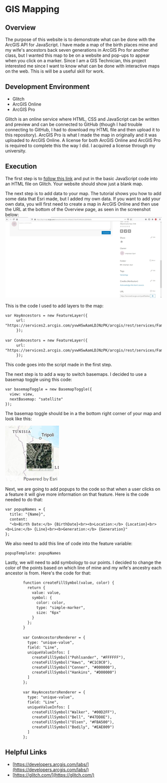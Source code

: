 # GIS Mapping

## Overview

The purpose of this website is to demonstrate what can be done with the ArcGIS API for JavaScript. I have made a map of the birth places mine and my wife's ancestors back seven generations in ArcGIS Pro for another class, but I wanted this map to be on a website and pop-ups to appear when you click on a marker. Since I am a GIS Technician, this project interested me since I want to know what can be done with interactive maps on the web. This is will be a useful skill for work.

## Development Environment

* Glitch
* ArcGIS Online
* ArcGIS Pro

Glitch is an online service where HTML, CSS and JavaScript can be written and preview and can be connected to GitHub (though I had trouble connecting to GitHub, I had to download my HTML file and then upload it to this repository). ArcGIS Pro is what I made the map in originally and it was uploaded to ArcGIS Online. A license for both ArcGIS Online and ArcGIS Pro is required to complete this the way I did. I acquired a license through my university.

## Execution

The first step is to [follow this link](https://developers.arcgis.com/labs/javascript/create-a-starter-app/) and put in the basic JavaScript code into an HTML file on Glitch. Your website should show just a blank map.

The next step is to add data to your map. The tutorial shows you how to add some data that Esri made, but I added my own data. If you want to add your own data, you will first need to create a map in ArcGIS Online and then use the URL at the bottom of the Overview page, as seen in the screenshot below:
![Screenshot of URL](1.jpg)

This is the code I used to add layers to the map:
```
var HayAncestors = new FeatureLayer({
     url: "https://services2.arcgis.com/yvwHSwAamLDJNzPK/arcgis/rest/services/Family_History_Map/FeatureServer",
     });

var ConAncestors = new FeatureLayer({
     url: "https://services2.arcgis.com/yvwHSwAamLDJNzPK/arcgis/rest/services/Family_History_Map/FeatureServer/1",
     });
```

This code goes into the script made in the first step.

The next step is to add a way to switch basemaps. I decided to use a basemap toggle using this code:
```
var basemapToggle = new BasemapToggle({
  view: view,
  nextBasemap: "satellite"
});
```

The basemap toggle should be in a the bottom right corner of your map and look like this:

![Screenshot of basemap toggle](2.jpg)

Next, we are going to add popups to the code so that when a user clicks on a feature it will give more information on that feature. Here is the code needed to do that:

```
var popupNames = {
  title: "{Name}",
  content:
  "<b>Birth Date:</b> {BirthDate}<br><b>Location:</b> {Location}<br><b>Line:</b> {Line}<br><b>Generation:</b> {Generation}"
};
```

We also need to add this line of code into the feature variable:
```
popupTemplate: popupNames
```

Lastly, we will need to add symbology to our points. I decided to change the color of the points based on which line of mine and my wife's ancestry each ancestor is from. Here's the code for that:
```
        function createFillSymbol(value, color) {
          return {
            value: value,
            symbol: {
              color: color,
              type: "simple-marker",
              size: "6px"
            }
          };
        }

        var ConAncestorsRenderer = {
          type: "unique-value",
          field: "Line",
          uniqueValueInfos: [
            createFillSymbol("Pohlsander", "#FFFFFF"),
            createFillSymbol("Haws", "#C1C0C0"),
            createFillSymbol("Conner", "#000000"),
            createFillSymbol("Hankins", "#D00000")
          ]
        };
        
        var HayAncestorsRenderer = {
          type: "unique-value",
          field: "Line",
          uniqueValueInfos: [
            createFillSymbol("Walker", "#00D2FF"),
            createFillSymbol("Bell", "#47DD8E"),
            createFillSymbol("Olsen", "#FBA500"),
            createFillSymbol("Bodily", "#EAE009")
          ]
        };
```

## Helpful Links

* [https://developers.arcgis.com/labs/](https://developers.arcgis.com/labs/)
* [https://glitch.com/](https://glitch.com/)
